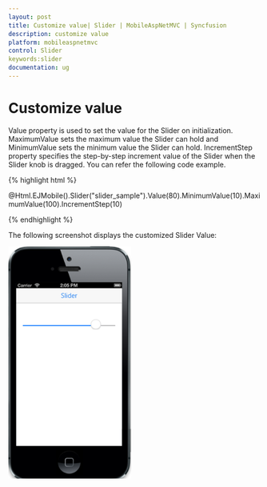 ```yaml
---
layout: post
title: Customize value| Slider | MobileAspNetMVC | Syncfusion
description: customize value
platform: mobileaspnetmvc
control: Slider
keywords:slider
documentation: ug
---
```


# Customize value

Value property is used to set the value for the Slider on initialization. MaximumValue sets the maximum value the Slider can hold and MinimumValue sets the minimum value the Slider can hold. IncrementStep property specifies the step-by-step increment value of the Slider when the Slider knob is dragged. You can refer the following code example.

{% highlight html %}

@Html.EJMobile().Slider("slider_sample").Value(80).MinimumValue(10).MaximumValue(100).IncrementStep(10)

{% endhighlight %}

The following screenshot displays the customized Slider Value:

![C:/Users/dineshr/Desktop/val.png](Customize-value_images/Customize-value_img1.png)



